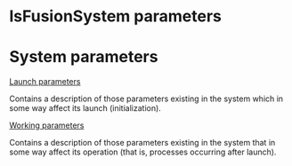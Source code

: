 # lsFusionSystem parameters

# System parameters

[Launch parameters](Launch_parameters.md)

Contains a description of those parameters existing in the system which in some way affect its launch (initialization).

[Working parameters](Working_parameters.md)

Contains a description of those parameters existing in the system that in some way affect its operation (that is, processes occurring after launch).
